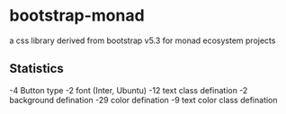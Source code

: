 # bootstrap-monad

a css library derived from bootstrap v5.3 for monad ecosystem projects

## Statistics

-4 Button type
-2 font (Inter, Ubuntu)
-12 text class defination
-2 background defination
-29 color defination
-9 text color class defination
